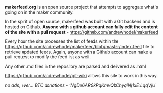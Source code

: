 **makerfeed.org** is an open source project that attempts to aggregate what's going on in the maker community.

In the spirit of open source, makerfeed was built with a Git backend and is hosted on Github.  **Anyone with a github account can fully edit the content of the site with a pull request** - https://github.com/andrewhodel/makerfeed

Every hour the site processes the list of feeds within the https://github.com/andrewhodel/makerfeed/blob/master/index.feed file to retrieve updated feeds.  Again, anyone with a Github account can make a pull request to modify the feed list as well.

Any other .md files in the repository are parsed and delivered as .html

https://github.com/andrewhodel/git-wiki allows this site to work in this way.

*no ads, ever... BTC donations - 1NgDe6ARGkPqKmvQbChyqiNj1xE1LqqVjU*
